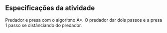 ## Especificações da atividade

Predador e presa com o algoritmo A*. O predador dar dois passos e a presa 1 passo se distânciando do predador.
